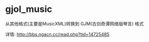 # gjol_music
从其他格式(主要是MusicXML)转换到 GJM(古剑奇谭网络版琴言) 格式

详情: http://bbs.ngacn.cc/read.php?tid=14725485
